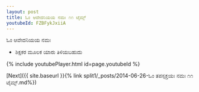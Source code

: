 ```yaml
---
layout: post
title: ಓಂ ಆವೇದನಿಯಯ ನಮಃ ೧೧ ಟೈಮ್ಸ್
youtubeId: FZBFykJxiiA
---
```

 
 
 ಓಂ ಆವೇದನಿಯಯ ನಮಃ  
 
 -  ಶಿಕ್ಷಕರ ಮೂಲಕ ಯಾರು ತಿಳಿಯಬಹುದು 
 
  
 
  
 
 
 
 
 
 


{% include youtubePlayer.html id=page.youtubeId %}
 
[Next]({{ site.baseurl }}{% link  split1/_posts/2014-06-26-ಓಂ ತಪಸ್ಸಕ್ತಯಃ ನಮಃ ೧೧ ಟೈಮ್ಸ್.md%})
 

